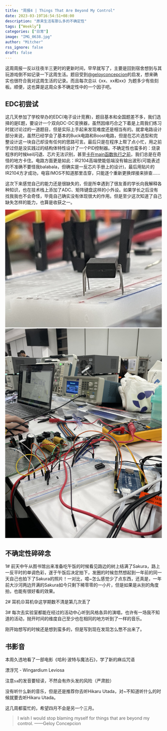 ```yaml
---
title: "周报4 | Things That Are Beyond My Control"
date: 2023-03-19T16:54:51+08:00
description: "原来生活有那么多的不确定性"
tags: [“Weekly”]
categories: ["日常"]
image: "IMG_0638.jpg"
author: "Mitcher"
rss_ignore: false
draft: false
---
```


这周周报一反以往夜半三更时的更新时间，早早就写了，主要是回到宿舍想到与其玩游戏倒不如记录一下这周生活。题目受到[@geloyconcepcion](https://www.instagram.com/geloyconcepcion/)的启发，想来确实也很符合我对这周生活的记录。而且每次总以《xx、xx和xx》为题多少有些刻板。顺便，这也算是这周众多不确定性中的一个因子吧。

## EDC初尝试

这几天参加了学校举办的EDC(电子设计竞赛)，题目基本和全国题差不多，我们选择的是E题，要设计一个双向DC-DC变换器，虽然因缘巧合之下着是上周我们练习时就讨论过的一道题目，但是实际上手起来发现难度还是相当有的。就拿电路设计部分来说，虽然已经学会了基本的Buck电路和Boost电路，但是在芯片选型和完整设计这一块自己却没有任何的思路可言。最后只是在程序上帮了点小忙，用之前学过但是没实践过的结构体特性设计了一个PID控制器。不确定性也蛮多的：烧录程序的时候keil闪退、芯片无法识别，甚至[卡在main函数执行之前](https://www.huang-zifeng.com/随想/)，我们总是在奇怪的地方卡住。电路方面更是如此：IR2104高端使能低端没有输出波形(可能表述的不准确不要怪我balabala，但确实是一反芯片手册上的设计)，最后用贴片的IR2104方才成功，电容/MOS不知道那里击穿，只能逐个重新更换焊接来排查......

这次下来感觉自己的能力还是很缺失的，但是所幸遇到了很友善的学长向我解释各种知识，也在技术栈上添加了ADC、矩阵键盘这样的小外设。如果学长之后没有找我我也不会奇怪，毕竟自己确实没有体现很大的作用。但是至少这次知道了自己缺失怎样的能力，也算是收获之一。

![可爱的IR2104](IMG_0670.jpg) ![现场](IMG_0671.jpg)

## 不确定性碎碎念

1# 前天中午从图书馆出来准备吃午饭的时候看见路边的树上结满了Sakura，路上一反平时的单调色彩，遂于午饭后决定拍下，发圈的时候忽然想起到一年前的同一天自己也拍下了Sakura的照片！一对比，噫~怎么感觉少了点东西，还真是，一年前大沙河两边开满的Sakura如今只剩下稀零零的一小片，但是如果是从别的角度拍，也能有很好看的效果。

2# 耳机😣耳机😰这学期数不清是第几次丢了

3# 每次去实验室都能在经过的活动中心听到风格各异的演唱，也许有一场我不知道的活动，抛开时间的维度自己至少也在相同的地方听到了一样的音乐。

刚开始想写的时候还是想到蛮多的，但是写到现在发现怎么憋不出来了。



## 书影音

本周久违地看了一部电影《哈利·波特与魔法石》，学了新的麻瓜咒语

漂浮咒 - Wingardium Leviosa

注意`sa`的发音要轻读，不然会有炸头发的风险（严肃脸）

没有听什么新的音乐，但是还是推荐你去听Hikaru Utada，对~不知道听什么的时候就要去听Hikaru Utada。

这几周都蛮忙的，希望四月不会是另一个三月。

> I wish I would stop blaming myself for things that are beyond my control.
> ——Geloy Concepcion
